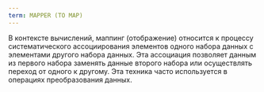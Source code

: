 ```yaml
---
term: MAPPER (TO MAP)
---
```


В контексте вычислений, маппинг (отображение) относится к процессу систематического ассоциирования элементов одного набора данных с элементами другого набора данных. Эта ассоциация позволяет данным из первого набора заменять данные второго набора или осуществлять переход от одного к другому. Эта техника часто используется в операциях преобразования данных.